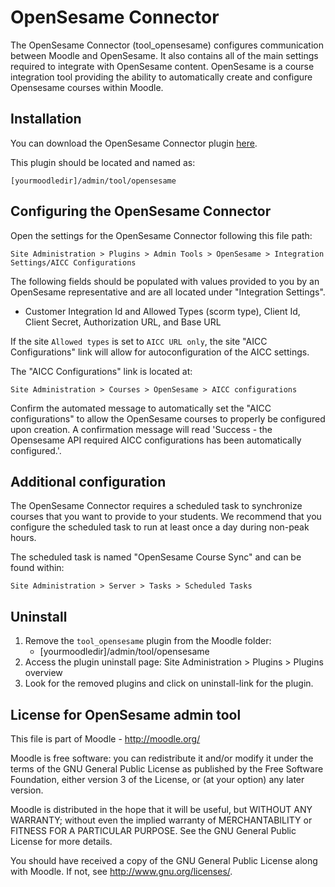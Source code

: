 # OpenSesame Connector

The OpenSesame Connector (tool_opensesame) configures communication between
Moodle and OpenSesame. It also contains all of the main settings required to integrate with OpenSesame content. OpenSesame is a course integration tool providing the
ability to automatically create and configure Opensesame courses within Moodle.

## Installation

You can download the OpenSesame Connector plugin [here](https://github.com/OpenSesame/moodle-tool_opensesame).

This plugin should be located and named as:

`[yourmoodledir]/admin/tool/opensesame`

## Configuring the OpenSesame Connector

Open the settings for the OpenSesame Connector following this file path:

`Site Administration > Plugins > Admin Tools > OpenSesame >
Integration Settings/AICC Configurations`

The following fields should be populated with values provided to you by an OpenSesame representative and are all located under "Integration Settings".

- Customer Integration Id and Allowed Types (scorm type), Client Id,
  Client Secret, Authorization URL, and Base URL

If the site `Allowed types` is set to `AICC URL only`, the site "AICC Configurations" link will allow for autoconfiguration of the AICC settings.

The "AICC Configurations" link is located at:

`Site Administration > Courses > OpenSesame >
AICC configurations`

Confirm the automated message to automatically set the
"AICC configurations" to allow the OpenSesame courses to properly be configured
upon creation. A confirmation message will read 'Success - the Opensesame API
required AICC configurations has been automatically configured.'.

## Additional configuration

The OpenSesame Connector requires a scheduled task to synchronize courses that you want to provide to your students. We recommend that you configure the scheduled task to run at least once a day during non-peak hours.

The scheduled task is named "OpenSesame Course Sync" and can be found within:

`Site Administration > Server > Tasks > Scheduled Tasks`

## Uninstall

1. Remove the `tool_opensesame` plugin from the Moodle folder:
   - [yourmoodledir]/admin/tool/opensesame
2. Access the plugin uninstall page: Site Administration > Plugins >
   Plugins overview
3. Look for the removed plugins and click on uninstall-link for the plugin.

## License for OpenSesame admin tool

This file is part of Moodle - http://moodle.org/

Moodle is free software: you can redistribute it and/or modify
it under the terms of the GNU General Public License as published by
the Free Software Foundation, either version 3 of the License, or
(at your option) any later version.

Moodle is distributed in the hope that it will be useful,
but WITHOUT ANY WARRANTY; without even the implied warranty of
MERCHANTABILITY or FITNESS FOR A PARTICULAR PURPOSE. See the
GNU General Public License for more details.

You should have received a copy of the GNU General Public License
along with Moodle. If not, see <http://www.gnu.org/licenses/>.
